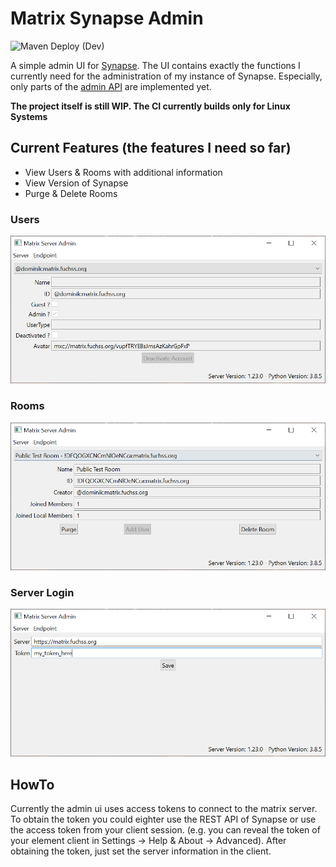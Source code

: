 # Matrix Synapse Admin
![Maven Deploy (Dev)](https://github.com/dfuchss/matrix-synapse-admin/workflows/Maven%20Deploy%20(Dev)/badge.svg)

A simple admin UI for [Synapse](https://github.com/matrix-org/synapse).
The UI contains exactly the functions I currently need for the administration of my instance of Synapse.
Especially, only parts of the [admin API](https://github.com/matrix-org/synapse/tree/master/docs/admin_api) are implemented yet.

**The project itself is still WIP. The CI currently builds only for Linux Systems**

## Current Features (the features I need so far)
* View Users & Rooms with additional information
* View Version of Synapse
* Purge & Delete Rooms

### Users
![Users](.github/imgs/users.png)
### Rooms
![Rooms](.github/imgs/rooms.png)
### Server Login
![Login](.github/imgs/server.png)

## HowTo
Currently the admin ui uses access tokens to connect to the matrix server.
To obtain the token you could eighter use the REST API of Synapse or use the access token from your client session.
(e.g. you can reveal the token of your element client in Settings -> Help & About -> Advanced).
After obtaining the token, just set the server information in the client.
